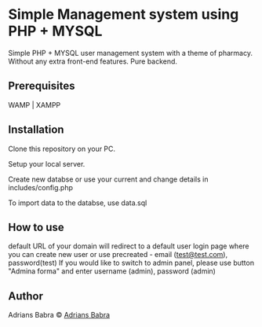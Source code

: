 # Simple Management system using PHP + MYSQL
Simple PHP + MYSQL user management system with a theme of pharmacy. Without any extra front-end features. Pure backend.
## Prerequisites
WAMP | XAMPP

## Installation
Clone this repository on your PC.

Setup your local server.

Create new databse or use your current and change details in includes/config.php

To import data to the databse, use data.sql

## How to use
default URL of your domain will redirect to a default user login page where you can create new user or use precreated - email (test@test.com), password(test)
If you would like to switch to admin panel, please use button "Admina forma" and enter username (admin), password (admin)
## Author
Adrians Babra © [Adrians Babra]()
